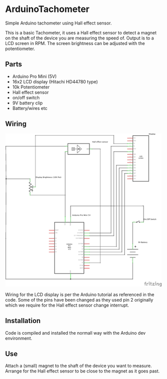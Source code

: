 # ArduinoTachometer
Simple Arduino tachometer using Hall effect sensor.

This is a basic Tachometer, it uses a Hall effect sensor to detect a magnet
on the shaft of the device you are measuring the speed of. Output is to a 
LCD screen in RPM. The screen brightness can be adjusted with the potentiometer.

## Parts

- Arduino Pro Mini (5V)
- 16x2 LCD display (Hitachi HD44780 type)
- 10k Potentiometer
- Hall effect sensor
- on/off switch
- 9V battery clip
- Battery/wires etc

## Wiring

![Arduino tachometer wiring diagram](ArduinoTachometer_schem.png "Wiring Diagram")

Wiring for the LCD display is per the Arduino tutorial as referenced in the code. Some of the
pins have been changed as they used pin 2 originally which we require for the Hall effect sensor
change interrupt.

## Installation

Code is compiled and installed the normall way with the Arduino dev environment. 

## Use

Attach a (small) magnet to the shaft of the device you want to measure. Arrange for the Hall
effect sensor to be close to the magnet as it goes past.
